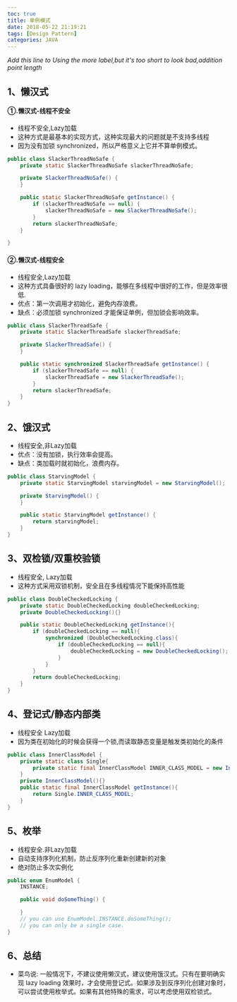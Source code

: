 ```yaml
---
toc: true
title: 单例模式
date: 2018-05-22 21:19:21
tags: [Design Pattern]
categories: JAVA
---
```

*Add this line to Using the more label,but it's too short to look bad,addition point length*
<!--more-->  
## 1、懒汉式
#### ①.懒汉式-线程不安全
* 线程不安全,Lazy加载
* 这种方式是最基本的实现方式，这种实现最大的问题就是不支持多线程
* 因为没有加锁 synchronized，所以严格意义上它并不算单例模式。
```  java
public class SlackerThreadNoSafe {
    private static SlackerThreadNoSafe slackerThreadNoSafe;

    private SlackerThreadNoSafe() {
    }

    public static SlackerThreadNoSafe getInstance() {
        if (slackerThreadNoSafe == null) {
            slackerThreadNoSafe = new SlackerThreadNoSafe();
        }
        return slackerThreadNoSafe;
    }

}   
```
#### ②.懒汉式-线程安全
* 线程安全,Lazy加载
* 这种方式具备很好的 lazy loading，能够在多线程中很好的工作，但是效率很低.  
* 优点：第一次调用才初始化，避免内存浪费。  
* 缺点：必须加锁 synchronized 才能保证单例，但加锁会影响效率。  
```  java
public class SlackerThreadSafe {
    private static SlackerThreadSafe slackerThreadSafe;

    private SlackerThreadSafe() {
    }

    public static synchronized SlackerThreadSafe getInstance() {
        if (slackerThreadSafe == null) {
            slackerThreadSafe = new SlackerThreadSafe();
        }
        return slackerThreadSafe;
    }
}  
```


## 2、饿汉式 
* 线程安全,非Lazy加载
* 优点：没有加锁，执行效率会提高。
* 缺点：类加载时就初始化，浪费内存。
```  java
public class StarvingModel {
    private static StarvingModel starvingModel = new StarvingModel();

    private StarvingModel() {
    }

    public static StarvingModel getInstance() {
        return starvingModel;
    }
}  
```

## 3、双检锁/双重校验锁
* 线程安全, Lazy加载
* 这种方式采用双锁机制，安全且在多线程情况下能保持高性能
```java
public class DoubleCheckedLocking {
    private static DoubleCheckedLocking doubleCheckedLocking;
    private DoubleCheckedLocking(){}

    public static DoubleCheckedLocking getInstance(){
        if (doubleCheckedLocking == null){
            synchronized (DoubleCheckedLocking.class){
                if (doubleCheckedLocking == null){
                    doubleCheckedLocking = new DoubleCheckedLocking();
                }
            }
        }
        return doubleCheckedLocking;
    }
}
```

## 4、登记式/静态内部类
* 线程安全  Lazy加载
* 因为类在初始化的时候会获得一个锁,而读取静态变量是触发类初始化的条件
```java
public class InnerClassModel {
    private static class Single{
        private static final InnerClassModel INNER_CLASS_MODEL = new InnerClassModel();
    }
    private InnerClassModel(){}
    public static final InnerClassModel getInstance(){
        return Single.INNER_CLASS_MODEL;
    }
}

```


## 5、枚举
* 线程安全.非Lazy加载
* 自动支持序列化机制，防止反序列化重新创建新的对象
* 绝对防止多次实例化
```java
public enum EnumModel {
    INSTANCE;

    public void doSomeThing() {

    }
    // you can use EnumModel.INSTANCE.doSomeThing();
    // you can only be a single case.
}
```

## 6、总结
* 菜鸟说: 一般情况下，不建议使用懒汉式，建议使用饿汉式。只有在要明确实现 lazy loading 效果时，才会使用登记式。如果涉及到反序列化创建对象时，可以尝试使用枚举式。如果有其他特殊的需求，可以考虑使用双检锁式。